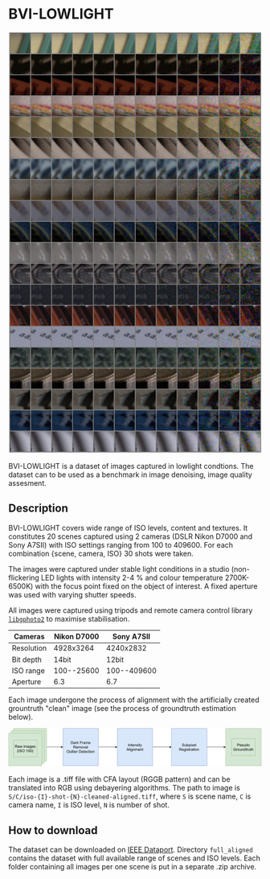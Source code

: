 # BVI-LOWLIGHT

![BVI_LOWLIGHT](scenes_patches.jpeg)

BVI-LOWLIGHT is a dataset of images captured in lowlight condtions. The dataset can to be used as a benchmark in image denoising, image quality assesment.

## Description
BVI-LOWLIGHT covers wide range of ISO levels, content and textures. It constitutes 20 scenes captured using 2 cameras (DSLR Nikon D7000 and Sony A7SII) with ISO settings ranging from 100 to 409600. For each combination {scene, camera, ISO} 30 shots were taken.

The images were captured under stable light conditions in a studio (non-flickering LED lights with intensity 2-4 \% and colour temperature 2700K-6500K) with the focus point fixed on the object of interest. A fixed aperture was used with varying shutter speeds.

All images were captured using tripods and remote camera control library [`libgphoto2`](http://www.gphoto.org/proj/libgphoto2) to maximise stabilisation.  


| Cameras                                       | Nikon D7000       | Sony A7SII        |
|-----------------------------------------------|-------------------|-------------------|
| Resolution                                    | 4928x3264         | 4240x2832         |
| Bit depth                                     | 14bit             | 12bit             |
| ISO range                                     | 100--25600        | 100--409600       |
| Aperture                                      | 6.3               | 6.7               |


Each image undergone the process of alignment with the artificially created grountruth "clean" image (see the process of groundtruth estimation below).



![Groudtruth estimation pipeline](data-pipeline.png)



Each image is a .tiff file with CFA layout (RGGB pattern) and can be translated into RGB using debayering algorithms. The path to image is `S/C/iso-{I}-shot-{N}-cleaned-aligned.tiff`, where `S` is scene name, `C` is camera name, `I` is ISO level, `N` is number of shot.
 
## How to download

The dataset can be downloaded on [IEEE Dataport](https://ieee-dataport.org/documents/bvi-lowlight). Directory `full_aligned` contains the dataset with full available range of scenes and ISO levels. Each folder containing all images per one scene is put in a separate .zip archive.


## 

